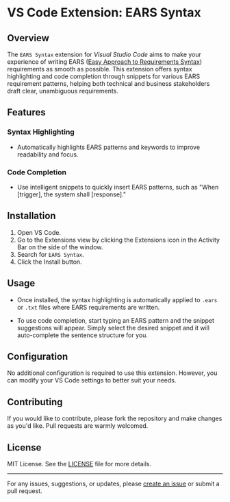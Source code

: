 # VS Code Extension: EARS Syntax

## Overview

The `EARS Syntax` extension for _Visual Studio Code_ aims to make your experience of writing EARS ([Easy Approach to Requirements Syntax][alistairmavin]) requirements as smooth as possible. This extension offers syntax highlighting and code completion through snippets for various EARS requirement patterns, helping both technical and business stakeholders draft clear, unambiguous requirements.

## Features

### Syntax Highlighting

- Automatically highlights EARS patterns and keywords to improve readability and focus.
  
### Code Completion

- Use intelligent snippets to quickly insert EARS patterns, such as "When [trigger], the system shall [response]."
  
## Installation

1. Open VS Code.
2. Go to the Extensions view by clicking the Extensions icon in the Activity Bar on the side of the window.
3. Search for `EARS Syntax`.
4. Click the Install button.

## Usage

- Once installed, the syntax highlighting is automatically applied to `.ears` or `.txt` files where EARS requirements are written.
  
- To use code completion, start typing an EARS pattern and the snippet suggestions will appear. Simply select the desired snippet and it will auto-complete the sentence structure for you.

## Configuration

No additional configuration is required to use this extension. However, you can modify your VS Code settings to better suit your needs.

## Contributing

If you would like to contribute, please fork the repository and make changes as you'd like. Pull requests are warmly welcomed.

## License

MIT License. See the [LICENSE](LICENSE.txt) file for more details.

---

For any issues, suggestions, or updates, please [create an issue](https://github.com/BlueDotBrigade/ears-syntax-vscode/issues) or submit a pull request.

[alistairmavin]: https://alistairmavin.com/ears/

